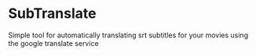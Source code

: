 # SubTranslate
Simple tool for automatically translating srt subtitles for your movies using the google translate service
